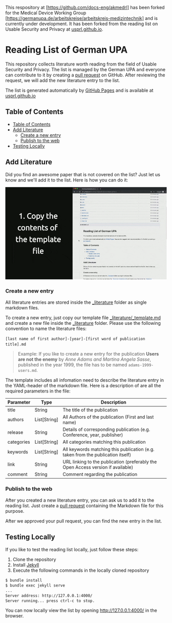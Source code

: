 This respository at [https://github.com/docs-eng/akmedrl] has been forked for the Medical Device Working Group [https://germanupa.de/arbeitskreise/arbeitskreis-medizintechnik] and is currently under development. It has been forked from the reading list on Usable Security and Privacy at [usprl.github.io].

# Reading List of German UPA

This repository collects literature worth reading from the field of Usable Security and Privacy. The list is managed by the German UPA and everyone can contribute to it by creating a [pull request] on GitHub. After reviewing the request, we will add the new literature entry to the list.

The list is generated automatically by [GitHub Pages] and is available at [usprl.github.io]

## Table of Contents

<!-- TOC depthFrom:2 depthTo:6 withLinks:1 updateOnSave:1 orderedList:0 -->

- [Table of Contents](#table-of-contents)
- [Add Literature](#add-literature)
	- [Create a new entry](#create-a-new-entry)
	- [Publish to the web](#publish-to-the-web)
- [Testing Locally](#testing-locally)

<!-- /TOC -->

## Add Literature

Did you find an awesome paper that is not covered on the list? Just let us know and we'll add it to the list.
Here is how you can do it:

![Video showing how to add a new literature entry](_assets/add-literature-howto.gif)

### Create a new entry

All literature entries are stored inside the [_literature] folder as single markdown files.

To create a new entry, just copy our template file [_literature/_template.md] and create a new file inside the [_literature] folder. Please use the following convention to name the literature files:

`[last name of first author]-[year]-[first word of publication title].md`

> Example: If you like to create a new entry for the publication **Users are not the enemy** by _Anne Adams and Martina Angela Sasse_, published in the year 1999, the file has to be named `adams-1999-users.md`.

The template includes all infomation need to describe the literature entry in the YAML-header of the markdown file. Here is a description of are all the required parameters in the file:

Parameter  | Type         | Description
-----------|--------------|---------------------------------------------------------------------------------
title      | String       | The title of the publication
authors    | List[String] | All Authors of the publication (First and last name)
release    | String       | Details of corresponding publication (e.g. Conference, year, publisher)
categories | List[String] | All categories matching this publication
keywords   | List[String] | All keywords matching this publication (e.g. taken from the publication itself)
link       | String       | URL linking to the publication (preferably the Open Access version if available)
comment    | String       | Comment regarding the publication


### Publish to the web

After you created a new literature entry, you can ask us to add it to the reading list. Just create a [pull request] containing the Markdown file for this purpose.

After we approved your pull request, you can find the new entry in the list.

## Testing Locally

If you like to test the reading list locally, just follow these steps:

1. Clone the repository
2. Install [Jekyll](https://jekyllrb.com)
3. Execute the following commands in the locally cloned repository
  ~~~
  $ bundle install
  $ bundle exec jekyll serve
  ...
  Server address: http://127.0.0.1:4000/
  Server running... press ctrl-c to stop.
  ~~~

You can now locally view the list by opening http://127.0.0.1:4000/ in the browser.


[GitHub Pages]: https://pages.github.com/
[usprl.github.io]: https://usprl.github.io/
[_literature]: /_literature
[_literature/_template.md]: /_literature/_template.md
[pull request]: https://help.github.com/en/articles/about-pull-requests
